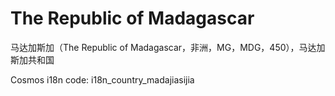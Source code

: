 # The Republic of Madagascar

马达加斯加（The Republic of Madagascar，非洲，MG，MDG，450），马达加斯加共和国

Cosmos i18n code: i18n_country_madajiasijia